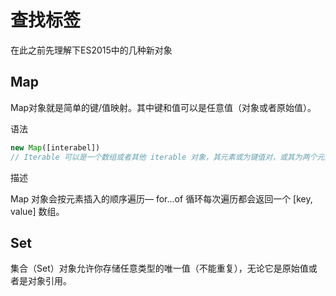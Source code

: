 # 查找标签

在此之前先理解下ES2015中的几种新对象

## Map

Map对象就是简单的键/值映射。其中键和值可以是任意值（对象或者原始值）。

语法

```javascript
new Map([interabel])
// Iterable 可以是一个数组或者其他 iterable 对象，其元素或为键值对，或其为两个元素的数组。 每个键值对都会添加到新的 Map。null 会被当做 undefined。
```

描述

Map 对象会按元素插入的顺序遍历— for...of 循环每次遍历都会返回一个 [key, value] 数组。

## Set

集合（Set）对象允许你存储任意类型的唯一值（不能重复），无论它是原始值或者是对象引用。
